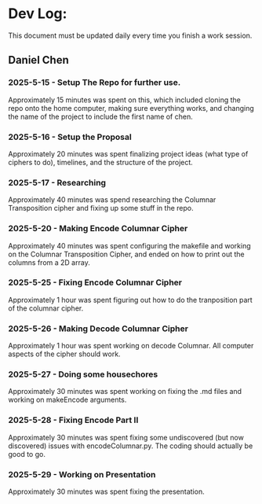 # Dev Log:

This document must be updated daily every time you finish a work session.

## Daniel Chen

### 2025-5-15 - Setup The Repo for further use.
Approximately 15 minutes was spent on this, which included cloning the repo onto the home computer, making sure everything works, and changing the name of the project to include the first name of chen.

### 2025-5-16 - Setup the Proposal
Approximately 20 minutes was spent finalizing project ideas (what type of ciphers to do), timelines, and the structure of the project.

### 2025-5-17 - Researching
Approximately 40 minutes was spend researching the Columnar Transposition cipher and fixing up some stuff in the repo.

### 2025-5-20 - Making Encode Columnar Cipher
Approximately 40 minutes was spent configuring the makefile and working on the Columnar Transposition Cipher, and ended on how to print out the columns from a 2D array.

### 2025-5-25 - Fixing Encode Columnar Cipher
Approximately 1 hour was spent figuring out how to do the tranposition part of the columnar cipher. 

### 2025-5-26 - Making Decode Columnar Cipher
Approximately 1 hour was spent working on decode Columnar. All computer aspects of the cipher should work.

### 2025-5-27 - Doing some housechores
Approximately 30 minutes was spent working on fixing the .md files and working on makeEncode arguments.

### 2025-5-28 - Fixing Encode Part II
Approximately 30 minutes was spent fixing some undiscovered (but now discovered) issues with encodeColumnar.py. The coding should actually be good to go.

### 2025-5-29 - Working on Presentation
Approximately 30 minutes was spent fixing the presentation. 
